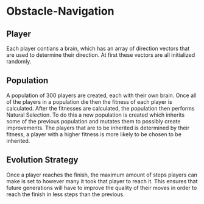 # Obstacle-Navigation
## Player
Each player contians a brain, which has an array of direction vectors that are used to determine their direction. At first these vectors are all initialized randomly.

## Population
A population of 300 players are created, each with their own brain. Once all of the players in a population die then the fitness of each player is calculated. After the fitnesses are calculated, the population then performs Natural Selection. To do this a new population is created which inherits some of the previous population and mutates them to possibly create improvements. The players that are to be inherited is determined by their fitness, a player with a higher fitness is more likely to be chosen to be inherited.

## Evolution Strategy
Once a player reaches the finish, the maximum amount of steps players can make is set to however many it took that player to reach it. This ensures that future generations will have to improve the quality of their moves in order to reach the finish in less steps than the previous.




